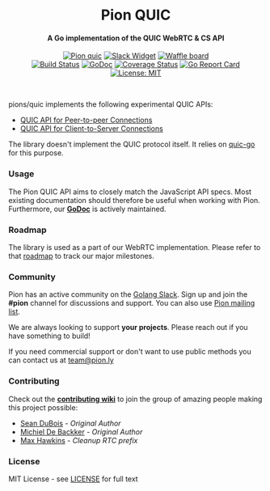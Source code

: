 <h1 align="center">
  <br>
  Pion QUIC
  <br>
</h1>
<h4 align="center">A Go implementation of the QUIC WebRTC & CS API</h4>
<p align="center">
  <a href="https://pion.ly"><img src="https://img.shields.io/badge/pion-webrtc-gray.svg?longCache=true&colorB=brightgreen" alt="Pion quic"></a>
  <!--<a href="https://sourcegraph.com/github.com/pions/webrtc?badge"><img src="https://sourcegraph.com/github.com/pions/webrtc/-/badge.svg" alt="Sourcegraph Widget"></a>-->
  <a href="http://gophers.slack.com/messages/pion"><img src="https://img.shields.io/badge/join-us%20on%20slack-gray.svg?longCache=true&logo=slack&colorB=brightgreen" alt="Slack Widget"></a>
  <a href="https://waffle.io/pions/webrtc"><img src="https://img.shields.io/badge/pm-waffle-gray.svg?longCache=true&colorB=brightgreen" alt="Waffle board"></a>
  <br>
  <a href="https://travis-ci.org/pions/quic"><img src="https://travis-ci.org/pions/quic.svg?branch=master" alt="Build Status"></a>
  <a href="https://godoc.org/github.com/pions/quic"><img src="https://godoc.org/github.com/pions/quic?status.svg" alt="GoDoc"></a>
  <a href="https://coveralls.io/github/pions/quic"><img src="https://coveralls.io/repos/github/pions/quic/badge.svg" alt="Coverage Status"></a>
  <a href="https://goreportcard.com/report/github.com/pions/quic"><img src="https://goreportcard.com/badge/github.com/pions/quic" alt="Go Report Card"></a>
  <a href="LICENSE"><img src="https://img.shields.io/badge/License-MIT-yellow.svg" alt="License: MIT"></a>
</p>
<br>

pions/quic implements the following experimental QUIC APIs:
- [QUIC API for Peer-to-peer Connections](https://w3c.github.io/webrtc-quic/)
- [QUIC API for Client-to-Server Connections](https://w3c.github.io/webrtc-quic/cs)

The library doesn't implement the QUIC protocol itself. It relies on [quic-go](https://github.com/lucas-clemente/quic-go) for this purpose.

### Usage
The Pion QUIC API aims to closely match the JavaScript API specs. Most existing documentation should therefore be useful when working with Pion. Furthermore, our **[GoDoc](https://godoc.org/github.com/pions/quic)** is actively maintained.

### Roadmap
The library is used as a part of our WebRTC implementation. Please refer to that [roadmap](https://github.com/pions/webrtc/issues/9) to track our major milestones.

### Community
Pion has an active community on the [Golang Slack](https://invite.slack.golangbridge.org/). Sign up and join the **#pion** channel for discussions and support. You can also use [Pion mailing list](https://groups.google.com/forum/#!forum/pion).

We are always looking to support **your projects**. Please reach out if you have something to build!

If you need commercial support or don't want to use public methods you can contact us at [team@pion.ly](mailto:team@pion.ly)

### Contributing
Check out the **[contributing wiki](https://github.com/pions/webrtc/wiki/Contributing)** to join the group of amazing people making this project possible:

* [Sean DuBois](https://github.com/Sean-Der) - *Original Author*
* [Michiel De Backker](https://github.com/backkem) - *Original Author*
* [Max Hawkins](https://github.com/maxhawkins) - *Cleanup RTC prefix*

### License
MIT License - see [LICENSE](LICENSE) for full text
